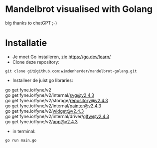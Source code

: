 # Mandelbrot visualised with Golang

big thanks to chatGPT ;-)

# Installatie
- Je moet Go installeren, zie https://go.dev/learn/
- Clone deze repository:
```
git clone git@github.com:wimdenherder/mandelbrot-golang.git
```
- Installeer de juist go libraries:

go get fyne.io/fyne/v2  
go get fyne.io/fyne/v2/internal/svg@v2.4.3  
go get fyne.io/fyne/v2/storage/repository@v2.4.3  
go get fyne.io/fyne/v2/internal/painter@v2.4.3  
go get fyne.io/fyne/v2/widget@v2.4.3  
go get fyne.io/fyne/v2/internal/driver/glfw@v2.4.3  
go get fyne.io/fyne/v2/app@v2.4.3

- in terminal: 
```
go run main.go
```